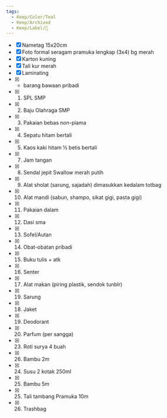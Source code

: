 ```yaml
---
tags:
  - Keep/Color/Teal
  - Keep/Archived
  - Keep/Label/📑
---
```



- [X] Nametag 15x20cm
- [X] Foto formal seragam pramuka lengkap (3x4) bg merah
- [X] Karton kuning
- [X] Tali kur merah
- [X] Laminating
- [X] - barang bawaan pribadi
- [X] 1. SPL SMP
- [X] 2. Baju Olahraga SMP
- [X] 3. Pakaian bebas non-piama
- [X] 4. Sepatu hitam bertali
- [X] 5. Kaos kaki hitam ½ betis bertali
- [X] 7. Jam tangan
- [X] 8. Sendal jepit Swallow merah putih
- [X] 9. Alat sholat (sarung, sajadah) dimasukkan kedalam totbag
- [X] 10. Alat mandi (sabun, shampo, sikat gigi, pasta gigi)
- [X] 11. Pakaian dalam
- [X] 12. Dasi sma
- [X] 13. Sofel/Autan
- [X] 14. Obat-obatan pribadi
- [X] 15. Buku tulis + atk
- [X] 16. Senter
- [X] 17. Alat makan (piring plastik, sendok tunblr)
- [X] 19. Sarung
- [X] 18. Jaket
- [X] 19. Deodorant
- [X] 20. Parfum (per sangga)
- [X] 23. Roti surya 4 buah
- [X] 26. Bambu 2m
- [X] 24. Susu 2 kotak 250ml
- [X] 25. Bambu 5m
- [X] 25. Tali tambang Pramuka 10m
- [X] 26. Trashbag
